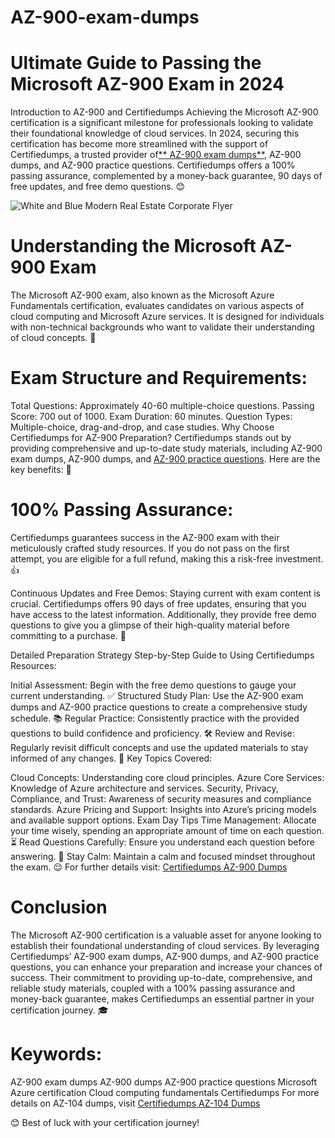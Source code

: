 # AZ-900-exam-dumps
# Ultimate Guide to Passing the Microsoft AZ-900 Exam in 2024
Introduction to AZ-900 and Certifiedumps
Achieving the Microsoft AZ-900 certification is a significant milestone for professionals looking to validate their foundational knowledge of cloud services. In 2024, securing this certification has become more streamlined with the support of Certifiedumps, a trusted provider of[** AZ-900 exam dumps**](https://www.certifiedumps.com/microsoft/az-900-dumps.html), AZ-900 dumps, and AZ-900 practice questions. Certifiedumps offers a 100% passing assurance, complemented by a money-back guarantee, 90 days of free updates, and free demo questions. 😊

![White and Blue Modern Real Estate Corporate Flyer](https://github.com/user-attachments/assets/6532020f-da2e-4411-88fb-1a165dce9f86)



# Understanding the Microsoft AZ-900 Exam
The Microsoft AZ-900 exam, also known as the Microsoft Azure Fundamentals certification, evaluates candidates on various aspects of cloud computing and Microsoft Azure services. It is designed for individuals with non-technical backgrounds who want to validate their understanding of cloud concepts. 📝

# Exam Structure and Requirements:

Total Questions: Approximately 40-60 multiple-choice questions.
Passing Score: 700 out of 1000.
Exam Duration: 60 minutes.
Question Types: Multiple-choice, drag-and-drop, and case studies.
Why Choose Certifiedumps for AZ-900 Preparation?
Certifiedumps stands out by providing comprehensive and up-to-date study materials, including AZ-900 exam dumps, AZ-900 dumps, and [AZ-900 practice questions](https://www.certifiedumps.com/microsoft/az-900-dumps.html). Here are the key benefits: 🚀

# 100% Passing Assurance:
Certifiedumps guarantees success in the AZ-900 exam with their meticulously crafted study resources. If you do not pass on the first attempt, you are eligible for a full refund, making this a risk-free investment. 👍

Continuous Updates and Free Demos:
Staying current with exam content is crucial. Certifiedumps offers 90 days of free updates, ensuring that you have access to the latest information. Additionally, they provide free demo questions to give you a glimpse of their high-quality material before committing to a purchase. 📅

Detailed Preparation Strategy
Step-by-Step Guide to Using Certifiedumps Resources:

Initial Assessment: Begin with the free demo questions to gauge your current understanding. ✅
Structured Study Plan: Use the AZ-900 exam dumps and AZ-900 practice questions to create a comprehensive study schedule. 📚
Regular Practice: Consistently practice with the provided questions to build confidence and proficiency. 🛠️
Review and Revise: Regularly revisit difficult concepts and use the updated materials to stay informed of any changes. 🔄
Key Topics Covered:

Cloud Concepts: Understanding core cloud principles.
Azure Core Services: Knowledge of Azure architecture and services.
Security, Privacy, Compliance, and Trust: Awareness of security measures and compliance standards.
Azure Pricing and Support: Insights into Azure’s pricing models and available support options.
Exam Day Tips
Time Management: Allocate your time wisely, spending an appropriate amount of time on each question. ⏳
Read Questions Carefully: Ensure you understand each question before answering. 👀
Stay Calm: Maintain a calm and focused mindset throughout the exam. 😌
For further details visit: [Certifiedumps AZ-900 Dumps](https://www.certifiedumps.com/microsoft/az-104-dumps.html)

# Conclusion
The Microsoft AZ-900 certification is a valuable asset for anyone looking to establish their foundational understanding of cloud services. By leveraging Certifiedumps’ AZ-900 exam dumps, AZ-900 dumps, and AZ-900 practice questions, you can enhance your preparation and increase your chances of success. Their commitment to providing up-to-date, comprehensive, and reliable study materials, coupled with a 100% passing assurance and money-back guarantee, makes Certifiedumps an essential partner in your certification journey. 🎓

# Keywords:

AZ-900 exam dumps
AZ-900 dumps
AZ-900 practice questions
Microsoft Azure certification
Cloud computing fundamentals
Certifiedumps
For more details on AZ-104 dumps, visit [Certifiedumps AZ-104 Dumps](https://www.certifiedumps.com/microsoft/az-104-dumps.html)

😊 Best of luck with your certification journey!

